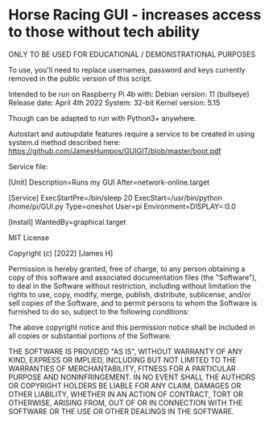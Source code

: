 # Horse Racing GUI - increases access to those without tech ability

ONLY TO BE USED FOR EDUCATIONAL / DEMONSTRATIONAL PURPOSES

To use, you'll need to replace usernames, password and keys currently removed in the public version of this script.

Intended to be run on Raspberry Pi 4b with:
Debian version: 11 (bullseye)
Release date: April 4th 2022
System: 32-bit
Kernel version: 5.15

Though can be adapted to run with Python3+ anywhere. 

Autostart and autoupdate features require a service to be created in using system.d method described here: https://github.com/JamesHumpos/GUIGIT/blob/master/boot.pdf

Service file:

[Unit]
Description=Runs my GUI
After=network-online.target

[Service]
ExecStartPre=/bin/sleep 20
ExecStart=/usr/bin/python /home/pi/GUI.py
Type=oneshot
User=pi
Environment=DISPLAY=:0.0


[Install]
WantedBy=graphical.target




MIT License

Copyright (c) [2022] [James H]

Permission is hereby granted, free of charge, to any person obtaining a copy
of this software and associated documentation files (the "Software"), to deal
in the Software without restriction, including without limitation the rights
to use, copy, modify, merge, publish, distribute, sublicense, and/or sell
copies of the Software, and to permit persons to whom the Software is
furnished to do so, subject to the following conditions:

The above copyright notice and this permission notice shall be included in all
copies or substantial portions of the Software.

THE SOFTWARE IS PROVIDED "AS IS", WITHOUT WARRANTY OF ANY KIND, EXPRESS OR
IMPLIED, INCLUDING BUT NOT LIMITED TO THE WARRANTIES OF MERCHANTABILITY,
FITNESS FOR A PARTICULAR PURPOSE AND NONINFRINGEMENT. IN NO EVENT SHALL THE
AUTHORS OR COPYRIGHT HOLDERS BE LIABLE FOR ANY CLAIM, DAMAGES OR OTHER
LIABILITY, WHETHER IN AN ACTION OF CONTRACT, TORT OR OTHERWISE, ARISING FROM,
OUT OF OR IN CONNECTION WITH THE SOFTWARE OR THE USE OR OTHER DEALINGS IN THE
SOFTWARE.

